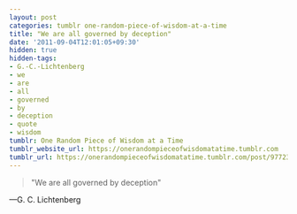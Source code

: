 ```yaml
---
layout: post
categories: tumblr one-random-piece-of-wisdom-at-a-time
title: ‎"We are all governed by deception"
date: '2011-09-04T12:01:05+09:30'
hidden: true
hidden-tags:
- G.-C.-Lichtenberg
- we
- are
- all
- governed
- by
- deception
- quote
- wisdom
tumblr: One Random Piece of Wisdom at a Time
tumblr_website_url: https://onerandompieceofwisdomatatime.tumblr.com
tumblr_url: https://onerandompieceofwisdomatatime.tumblr.com/post/9772308797/we-are-all-governed-by-deception
---
```

> ‎"We are all governed by deception"

—G. C. Lichtenberg
